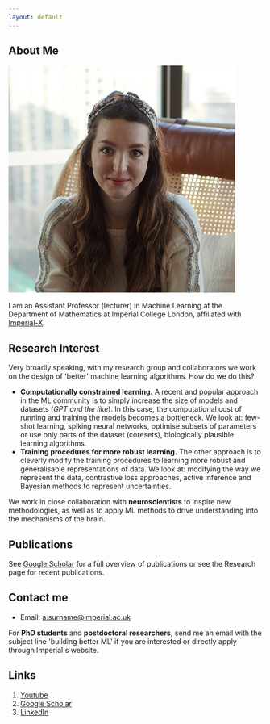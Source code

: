 ```yaml
---
layout: default
---
```


## About Me

<img class="profile-picture" src="DSC08053_mod.jpeg">

I am an Assistant Professor (lecturer) in Machine Learning at the Department of Mathematics at Imperial College London, affiliated with [Imperial-X](https://ix.imperial.ac.uk/).

## Research Interest

Very broadly speaking, with my research group and collaborators we work on the design of 'better' machine learning algorithms. How do we do this?

* **Computationally constrained learning.** A recent and popular approach in the ML community is to simply increase the size of models and datasets (*GPT and the like*). In this case, the computational cost of running and training the models becomes a bottleneck. We look at: few-shot learning, spiking neural networks, optimise subsets of parameters or use only parts of the dataset (coresets), biologically plausible learning algorithms.
* **Training procedures for more robust learning.** The other approach is to cleverly modify the training procedures to learning more robust and generalisable representations of data. We look at: modifying the way we represent the data, contrastive loss approaches, active inference and Bayesian methods to represent uncertainties.

We work in close collaboration with **neuroscientists** to inspire new methodologies, as well as to apply ML methods to drive understanding into the mechanisms of the brain.

## Publications

See [Google Scholar](https://scholar.google.com/citations?user=6y1FmgQAAAAJ&hl=en&oi=ao) for a full overview of publications or see the Research page for recent publications.

## Contact me

* Email: a.surname@imperial.ac.uk

For **PhD students** and **postdoctoral researchers**, send me an email with the subject line 'building better ML' if you are interested or directly apply through Imperial's website.

## Links

1. [Youtube](https://www.youtube.com/@anastasiaborovykh120)
2. [Google Scholar](https://scholar.google.com/citations?user=6y1FmgQAAAAJ&hl=en&oi=ao)
3. [LinkedIn](https://www.linkedin.com/in/anastasia-borovykh-10380584/)

